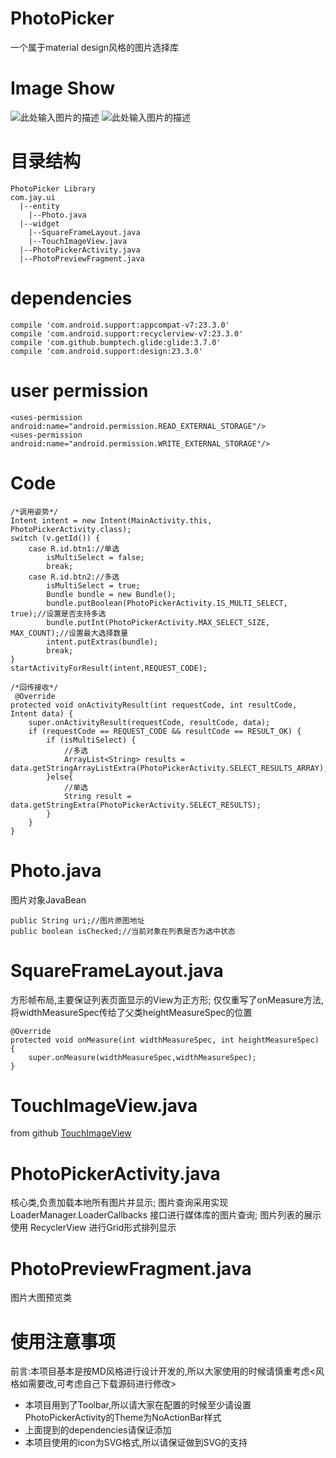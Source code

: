 # PhotoPicker
一个属于material design风格的图片选择库

# Image Show
![此处输入图片的描述][1]       ![此处输入图片的描述][2]

# 目录结构
```
PhotoPicker Library
com.jay.ui
  |--entity
    |--Photo.java
  |--widget
    |--SquareFrameLayout.java
    |--TouchImageView.java
  |--PhotoPickerActivity.java
  |--PhotoPreviewFragment.java
```
# dependencies
```
compile 'com.android.support:appcompat-v7:23.3.0'
compile 'com.android.support:recyclerview-v7:23.3.0'
compile 'com.github.bumptech.glide:glide:3.7.0'
compile 'com.android.support:design:23.3.0'
```
# user permission
```
<uses-permission android:name="android.permission.READ_EXTERNAL_STORAGE"/>
<uses-permission android:name="android.permission.WRITE_EXTERNAL_STORAGE"/>
```

# Code
```
/*调用姿势*/
Intent intent = new Intent(MainActivity.this, PhotoPickerActivity.class);
switch (v.getId()) {
    case R.id.btn1://单选
        isMultiSelect = false;
        break;
    case R.id.btn2://多选
        isMultiSelect = true;
        Bundle bundle = new Bundle();
        bundle.putBoolean(PhotoPickerActivity.IS_MULTI_SELECT, true);//设置是否支持多选
        bundle.putInt(PhotoPickerActivity.MAX_SELECT_SIZE, MAX_COUNT);//设置最大选择数量
        intent.putExtras(bundle);
        break;
}
startActivityForResult(intent,REQUEST_CODE);

/*回传接收*/
 @Override
protected void onActivityResult(int requestCode, int resultCode, Intent data) {
    super.onActivityResult(requestCode, resultCode, data);
    if (requestCode == REQUEST_CODE && resultCode == RESULT_OK) {
        if (isMultiSelect) {
            //多选
            ArrayList<String> results = data.getStringArrayListExtra(PhotoPickerActivity.SELECT_RESULTS_ARRAY);
        }else{
            //单选
            String result = data.getStringExtra(PhotoPickerActivity.SELECT_RESULTS);
        }
    }
}
```

# Photo.java
图片对象JavaBean
```
public String uri;//图片原图地址
public boolean isChecked;//当前对象在列表是否为选中状态
```

# SquareFrameLayout.java
方形帧布局,主要保证列表页面显示的View为正方形;
仅仅重写了onMeasure方法,将widthMeasureSpec传给了父类heightMeasureSpec的位置
```
@Override
protected void onMeasure(int widthMeasureSpec, int heightMeasureSpec) {
    super.onMeasure(widthMeasureSpec,widthMeasureSpec);
}
```

# TouchImageView.java
from github [TouchImageView][3]

# PhotoPickerActivity.java
核心类,负责加载本地所有图片并显示;
图片查询采用实现 LoaderManager.LoaderCallbacks<Cursor> 接口进行媒体库的图片查询;
图片列表的展示使用 RecyclerView 进行Grid形式排列显示

# PhotoPreviewFragment.java
图片大图预览类

# 使用注意事项
前言:本项目基本是按MD风格进行设计开发的,所以大家使用的时候请慎重考虑<风格如需要改,可考虑自己下载源码进行修改>

 - 本项目用到了Toolbar,所以请大家在配置的时候至少请设置PhotoPickerActivity的Theme为NoActionBar样式
 - 上面提到的dependencies请保证添加
 - 本项目使用的icon为SVG格式,所以请保证做到SVG的支持


  [1]: https://github.com/JaySong/PhotoPicker/blob/master/GIF/1.gif
  [2]: https://github.com/JaySong/PhotoPicker/blob/master/GIF/2.gif
  [3]: https://github.com/MikeOrtiz/TouchImageView
